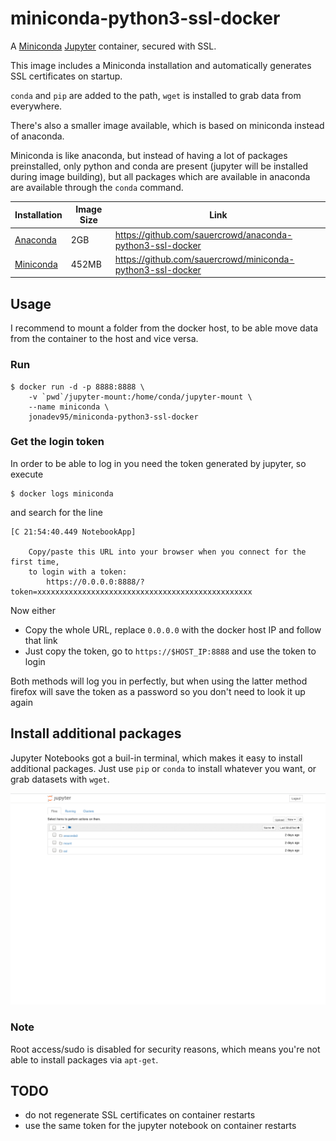 # miniconda-python3-ssl-docker
A [Miniconda](https://conda.io/miniconda.html) [Jupyter](http://jupyter.org/) container, secured with SSL.

This image includes a Miniconda installation and automatically generates SSL certificates on startup.

`conda` and `pip` are added to the path, `wget` is installed to grab data from everywhere.

There's also a smaller image available, which is based on miniconda instead of anaconda.

Miniconda is like anaconda, but instead of having a lot of packages preinstalled, only python and conda are present (jupyter will be installed during image building), but all packages which are available in anaconda are available through the `conda` command.

|Installation|Image Size|Link|
|------------|----------|----|
|[Anaconda](https://www.anaconda.com/download/)|2GB|https://github.com/sauercrowd/anaconda-python3-ssl-docker|
|[Miniconda](https://conda.io/miniconda.html)|452MB|https://github.com/sauercrowd/miniconda-python3-ssl-docker|

## Usage

I recommend to mount a folder from the docker host, to be able move data from the container to the host and vice versa.

### Run

```
$ docker run -d -p 8888:8888 \
    -v `pwd`/jupyter-mount:/home/conda/jupyter-mount \
    --name miniconda \
    jonadev95/miniconda-python3-ssl-docker
```

### Get the login token

In order to be able to log in you need the token generated by jupyter, so execute
```
$ docker logs miniconda
```

and search for the line
```
[C 21:54:40.449 NotebookApp] 
    
    Copy/paste this URL into your browser when you connect for the first time,
    to login with a token:
        https://0.0.0.0:8888/?token=xxxxxxxxxxxxxxxxxxxxxxxxxxxxxxxxxxxxxxxxxxxxxxxx
```

Now either

- Copy the whole URL, replace `0.0.0.0` with the docker host IP and follow that link
- Just copy the token, go to `https://$HOST_IP:8888` and use the token to login

Both methods will log you in perfectly, but when using the latter method firefox will save the token as a password so you don't need to look it up again

## Install additional packages

Jupyter Notebooks got a buil-in terminal, which makes it easy to install additional packages. Just use `pip` or `conda` to install whatever you want, or grab datasets with `wget`.

![](pip_conda.gif)

### Note
Root access/sudo is disabled for security reasons, which means you're not able to install packages via `apt-get`.

## TODO

- do not regenerate SSL certificates on container restarts
- use the same token for the jupyter notebook on container restarts